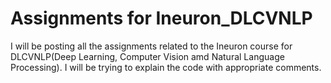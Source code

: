 # Assignments for Ineuron_DLCVNLP

I will be posting all the assignments related to the Ineuron course for DLCVNLP(Deep Learning, Computer Vision amd Natural Language Processing). I will be trying to explain the code with appropriate comments.
